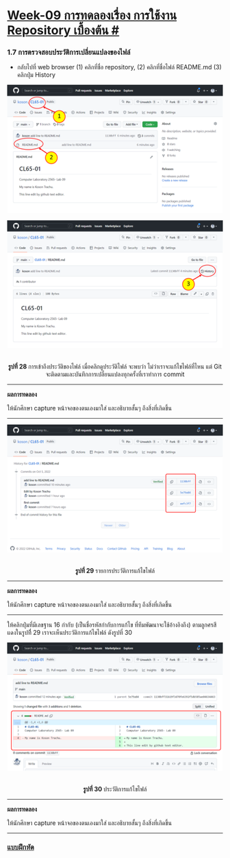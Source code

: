 # [Week-09  การทดลองเรื่อง การใช้งาน Repository เบื้องต้น #](README.md)



### 1.7 การตรวจสอบประวัติการเปลี่ยนแปลงของไฟล์

-	กลับไปที่ web browser  (1) คลิกที่ชื่อ repository,  (2) คลิกที่ชื่อไฟล์ README.md (3) คลิกปุ่ม History

<p align="center"> <img  src="Pictures/Week09-Pic28a.png" alt=""  ></p>


<p align="center"> <img  src="Pictures/Week09-Pic28b.png" alt=""  ></p>

 

<p align="center"><br> <b> รูปที่ 28 </b>การเข้าถึงประวัติของไฟล์
เมื่อคลิกดูประวัติไฟล์ จะพบว่า  ไม่ว่าเราจะแก้ไขไฟล์ที่ไหน แต่ Git จะติดตามและบันทึกการเปลี่ยนแปลงทุกครั้งที่เราทำการ commit

--- 
__ผลการทดลอง__

ให้นักศึกษา  capture  หน้าจอของตนเองมาใส่ และอธิบายสั้นๆ ถึงสิ่งที่เกิดขึ้น

---



 

<p align="center"> <img  src="Pictures/Week09-Pic29.png" alt=""  ></p>

<p align="center"><br> <b> รูปที่ 29 </b>รายการประวัติการแก้ไขไฟล์

--- 
__ผลการทดลอง__

ให้นักศึกษา  capture  หน้าจอของตนเองมาใส่ และอธิบายสั้นๆ ถึงสิ่งที่เกิดขึ้น

---


ให้คลิกปุ่มที่มีเลขฐาน 16 กำกับ (เป็นชื่อรหัสกำกับการแก้ไข ที่ทีมพัฒนาจะใช้อ้างอิงถึง) ตามลูกศรสีแดงในรูปที่ี 29 เราจะเห็นประวัติการแก้ไขไฟล์ ดังรูปที่ 30


 
<p align="center"> <img  src="Pictures/Week09-Pic30.png" alt=""  ></p>
<p align="center"><br> <b> รูปที่ 30 </b>ประวัติการแก้ไขไฟล์

--- 
__ผลการทดลอง__

ให้นักศึกษา  capture  หน้าจอของตนเองมาใส่ และอธิบายสั้นๆ ถึงสิ่งที่เกิดขึ้น

---

### [แบบฝึกหัด](6.Assignments.md)
